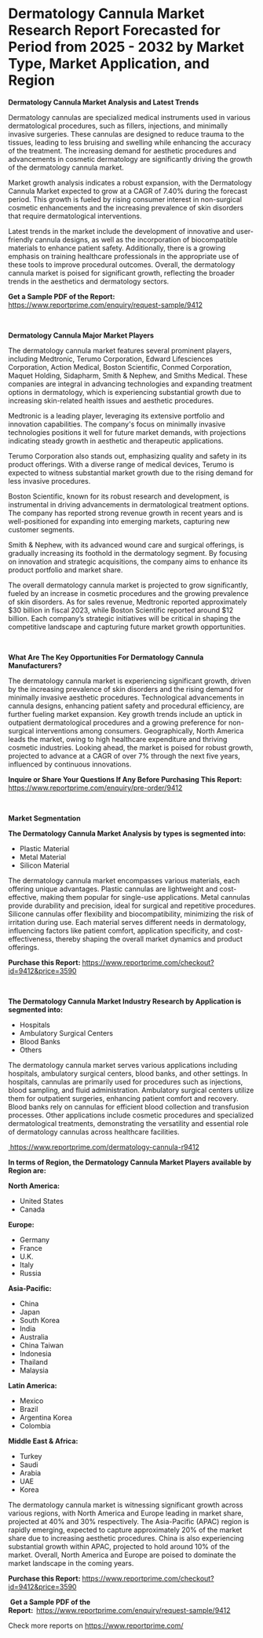 <p><h1>Dermatology Cannula Market Research Report Forecasted for Period from 2025 -  2032 by Market Type, Market Application, and Region</h1></p><p><strong>Dermatology Cannula Market Analysis and Latest Trends</strong></p>
<p><p>Dermatology cannulas are specialized medical instruments used in various dermatological procedures, such as fillers, injections, and minimally invasive surgeries. These cannulas are designed to reduce trauma to the tissues, leading to less bruising and swelling while enhancing the accuracy of the treatment. The increasing demand for aesthetic procedures and advancements in cosmetic dermatology are significantly driving the growth of the dermatology cannula market.</p><p>Market growth analysis indicates a robust expansion, with the Dermatology Cannula Market expected to grow at a CAGR of 7.40% during the forecast period. This growth is fueled by rising consumer interest in non-surgical cosmetic enhancements and the increasing prevalence of skin disorders that require dermatological interventions. </p><p>Latest trends in the market include the development of innovative and user-friendly cannula designs, as well as the incorporation of biocompatible materials to enhance patient safety. Additionally, there is a growing emphasis on training healthcare professionals in the appropriate use of these tools to improve procedural outcomes. Overall, the dermatology cannula market is poised for significant growth, reflecting the broader trends in the aesthetics and dermatology sectors.</p></p>
<p><strong>Get a Sample PDF of the Report:&nbsp;</strong> <a href="https://www.reportprime.com/enquiry/request-sample/9412?utm_campaign=2644&utm_medium=2&utm_source=Github&utm_content=ia&utm_term=20032025&utm_id=dermatology-cannula">https://www.reportprime.com/enquiry/request-sample/9412</a></p>
<p>&nbsp;</p>
<p><strong>Dermatology Cannula Major Market Players</strong></p>
<p><p>The dermatology cannula market features several prominent players, including Medtronic, Terumo Corporation, Edward Lifesciences Corporation, Action Medical, Boston Scientific, Conmed Corporation, Maquet Holding, Sidapharm, Smith & Nephew, and Smiths Medical. These companies are integral in advancing technologies and expanding treatment options in dermatology, which is experiencing substantial growth due to increasing skin-related health issues and aesthetic procedures.</p><p>Medtronic is a leading player, leveraging its extensive portfolio and innovation capabilities. The company's focus on minimally invasive technologies positions it well for future market demands, with projections indicating steady growth in aesthetic and therapeutic applications.</p><p>Terumo Corporation also stands out, emphasizing quality and safety in its product offerings. With a diverse range of medical devices, Terumo is expected to witness substantial market growth due to the rising demand for less invasive procedures.</p><p>Boston Scientific, known for its robust research and development, is instrumental in driving advancements in dermatological treatment options. The company has reported strong revenue growth in recent years and is well-positioned for expanding into emerging markets, capturing new customer segments.</p><p>Smith & Nephew, with its advanced wound care and surgical offerings, is gradually increasing its foothold in the dermatology segment. By focusing on innovation and strategic acquisitions, the company aims to enhance its product portfolio and market share.</p><p>The overall dermatology cannula market is projected to grow significantly, fueled by an increase in cosmetic procedures and the growing prevalence of skin disorders. As for sales revenue, Medtronic reported approximately $30 billion in fiscal 2023, while Boston Scientific reported around $12 billion. Each company’s strategic initiatives will be critical in shaping the competitive landscape and capturing future market growth opportunities.</p></p>
<p>&nbsp;</p>
<p><strong>What Are The Key Opportunities For Dermatology Cannula Manufacturers?</strong></p>
<p><p>The dermatology cannula market is experiencing significant growth, driven by the increasing prevalence of skin disorders and the rising demand for minimally invasive aesthetic procedures. Technological advancements in cannula designs, enhancing patient safety and procedural efficiency, are further fueling market expansion. Key growth trends include an uptick in outpatient dermatological procedures and a growing preference for non-surgical interventions among consumers. Geographically, North America leads the market, owing to high healthcare expenditure and thriving cosmetic industries. Looking ahead, the market is poised for robust growth, projected to advance at a CAGR of over 7% through the next five years, influenced by continuous innovations.</p></p>
<p><strong>Inquire or Share Your Questions If Any Before Purchasing This Report:</strong> <a href="https://www.reportprime.com/enquiry/pre-order/9412?utm_campaign=2644&utm_medium=2&utm_source=Github&utm_content=ia&utm_term=20032025&utm_id=dermatology-cannula">https://www.reportprime.com/enquiry/pre-order/9412</a></p>
<p>&nbsp;</p>
<p><strong>Market Segmentation</strong></p>
<p><strong>The Dermatology Cannula Market Analysis by types is segmented into:</strong></p>
<p><ul><li>Plastic Material</li><li>Metal Material</li><li>Silicon Material</li></ul></p>
<p><p>The dermatology cannula market encompasses various materials, each offering unique advantages. Plastic cannulas are lightweight and cost-effective, making them popular for single-use applications. Metal cannulas provide durability and precision, ideal for surgical and repetitive procedures. Silicone cannulas offer flexibility and biocompatibility, minimizing the risk of irritation during use. Each material serves different needs in dermatology, influencing factors like patient comfort, application specificity, and cost-effectiveness, thereby shaping the overall market dynamics and product offerings.</p></p>
<p><strong>Purchase this Report:&nbsp;</strong><a href="https://www.reportprime.com/checkout?id=9412&price=3590&utm_campaign=2644&utm_medium=2&utm_source=Github&utm_content=ia&utm_term=20032025&utm_id=dermatology-cannula">https://www.reportprime.com/checkout?id=9412&price=3590</a></p>
<p>&nbsp;</p>
<p><strong>The Dermatology Cannula Market Industry Research by Application is segmented into:</strong></p>
<p><ul><li>Hospitals</li><li>Ambulatory Surgical Centers</li><li>Blood Banks</li><li>Others</li></ul></p>
<p><p>The dermatology cannula market serves various applications including hospitals, ambulatory surgical centers, blood banks, and other settings. In hospitals, cannulas are primarily used for procedures such as injections, blood sampling, and fluid administration. Ambulatory surgical centers utilize them for outpatient surgeries, enhancing patient comfort and recovery. Blood banks rely on cannulas for efficient blood collection and transfusion processes. Other applications include cosmetic procedures and specialized dermatological treatments, demonstrating the versatility and essential role of dermatology cannulas across healthcare facilities.</p></p>
<p><a href="https://www.reportprime.com/dermatology-cannula-r9412?utm_campaign=2644&utm_medium=2&utm_source=Github&utm_content=ia&utm_term=20032025&utm_id=dermatology-cannula">&nbsp;https://www.reportprime.com/dermatology-cannula-r9412</a></p>
<p><strong>In terms of Region, the Dermatology Cannula Market Players available by Region are:</strong></p>
<p>
    <p> <strong> North America: </strong>
        <ul>
            <li>United States</li>
            <li>Canada</li>
        </ul>
        </p> 
    <p> <strong> Europe: </strong>
        <ul>
            <li>Germany</li>
            <li>France</li>
            <li>U.K.</li>
            <li>Italy</li>
            <li>Russia</li>
        </ul>
        </p> 
    <p> <strong> Asia-Pacific: </strong>
        <ul>
            <li>China</li>
            <li>Japan</li>
            <li>South Korea</li>
            <li>India</li>
            <li>Australia</li>
            <li>China Taiwan</li>
            <li>Indonesia</li>
            <li>Thailand</li>
            <li>Malaysia</li>
        </ul>
        </p> 
    <p> <strong> Latin America: </strong>
        <ul>
            <li>Mexico</li>
            <li>Brazil</li>
            <li>Argentina Korea</li>
            <li>Colombia</li>
        </ul>
        </p> 
    <p> <strong> Middle East & Africa: </strong>
        <ul>
            <li>Turkey</li>
            <li>Saudi</li>
            <li>Arabia</li>
            <li>UAE</li>
            <li>Korea</li>
        </ul>
    </p>
    </p>
<p><p>The dermatology cannula market is witnessing significant growth across various regions, with North America and Europe leading in market share, projected at 40% and 30% respectively. The Asia-Pacific (APAC) region is rapidly emerging, expected to capture approximately 20% of the market share due to increasing aesthetic procedures. China is also experiencing substantial growth within APAC, projected to hold around 10% of the market. Overall, North America and Europe are poised to dominate the market landscape in the coming years.</p></p>
<p><strong>Purchase this Report: </strong><a href="https://www.reportprime.com/checkout?id=9412&price=3590&utm_campaign=2644&utm_medium=2&utm_source=Github&utm_content=ia&utm_term=20032025&utm_id=dermatology-cannula">https://www.reportprime.com/checkout?id=9412&price=3590</a></p>
<p>&nbsp;<strong>Get a Sample PDF of the Report:&nbsp;&nbsp;</strong><a href="https://www.reportprime.com/enquiry/request-sample/9412?utm_campaign=2644&utm_medium=2&utm_source=Github&utm_content=ia&utm_term=20032025&utm_id=dermatology-cannula">https://www.reportprime.com/enquiry/request-sample/9412</a></p>
<p><strong></strong></p>
<p>Check more reports on <a href="https://www.reportprime.com/?utm_campaign=2644&utm_medium=2&utm_source=Github&utm_content=ia&utm_term=20032025&utm_id=dermatology-cannula">https://www.reportprime.com/</a></p>